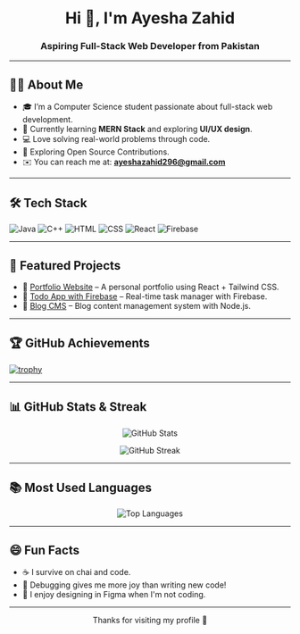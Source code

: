 <h1 align="center">Hi 👋, I'm Ayesha Zahid</h1>
<h3 align="center">Aspiring Full-Stack Web Developer from Pakistan</h3>

---

## 🧑‍💻 About Me

- 🎓 I’m a Computer Science student passionate about full-stack web development.
- 🌱 Currently learning **MERN Stack** and exploring **UI/UX design**.
- 💻 Love solving real-world problems through code.
- 🔭 Exploring Open Source Contributions.
- ✉️ You can reach me at: **ayeshazahid296@gmail.com**

---

## 🛠️ Tech Stack

![Java](https://img.shields.io/badge/Java-ED8B00?style=for-the-badge&logo=java&logoColor=white)
![C++](https://img.shields.io/badge/C++-00599C?style=for-the-badge&logo=c%2B%2B&logoColor=white)
![HTML](https://img.shields.io/badge/HTML5-E34F26?style=for-the-badge&logo=html5&logoColor=white)
![CSS](https://img.shields.io/badge/CSS3-1572B6?style=for-the-badge&logo=css3&logoColor=white)
![React](https://img.shields.io/badge/React-20232A?style=for-the-badge&logo=react&logoColor=61DAFB)
![Firebase](https://img.shields.io/badge/Firebase-FFCA28?style=for-the-badge&logo=firebase&logoColor=black)

---

## 🧩 Featured Projects

- 🎨 [Portfolio Website](https://github.com/ayeshazahid296/portfolio) – A personal portfolio using React + Tailwind CSS.
- 📝 [Todo App with Firebase](https://github.com/ayeshazahid296/todo-app) – Real-time task manager with Firebase.
- 📰 [Blog CMS](https://github.com/ayeshazahid296/blog-cms) – Blog content management system with Node.js.

---

## 🏆 GitHub Achievements

[![trophy](https://github-profile-trophy.vercel.app/?username=ayeshazahid296&theme=github_dark&margin-w=10)](https://github.com/ryo-ma/github-profile-trophy)

---

## 📊 GitHub Stats & Streak

<p align="center">
  <img src="https://github-readme-stats.vercel.app/api?username=ayeshazahid296&show_icons=true&theme=github_dark" alt="GitHub Stats" />
</p>

<p align="center">
  <img src="https://github-readme-streak-stats.herokuapp.com/?user=ayeshazahid296&theme=github-dark" alt="GitHub Streak" />
</p>

---

## 📚 Most Used Languages

<p align="center">
  <img src="https://github-readme-stats.vercel.app/api/top-langs/?username=ayeshazahid296&layout=compact&theme=github_dark" alt="Top Languages" />
</p>

---

## 😄 Fun Facts

- ☕ I survive on chai and code.
- 🐞 Debugging gives me more joy than writing new code!
- 🎨 I enjoy designing in Figma when I'm not coding.

---

<p align="center">Thanks for visiting my profile 💖</p>
